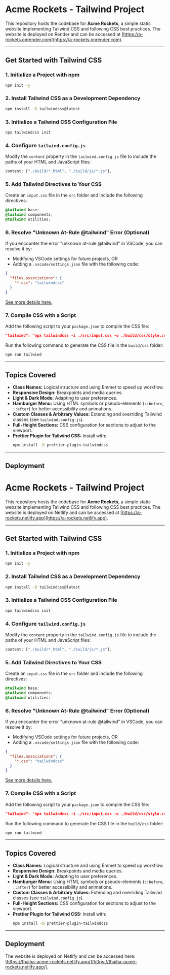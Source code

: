# Acme Rockets - Tailwind Project

This repository hosts the codebase for **Acme Rockets**, a simple static website implementing Tailwind CSS and following CSS best practices. The website is deployed on Render and can be accessed at [https://a-rockets.onrender.com](https://a-rockets.onrender.com).

---

## Get Started with Tailwind CSS

### 1. Initialize a Project with npm
```bash
npm init -y
```

### 2. Install Tailwind CSS as a Development Dependency
```bash
npm install -D tailwindcss@latest
```

### 3. Initialize a Tailwind CSS Configuration File
```bash
npx tailwindcss init
```

### 4. Configure `tailwind.config.js`
Modify the `content` property in the `tailwind.config.js` file to include the paths of your HTML and JavaScript files:
```javascript
content: ["./build/*.html", "./build/js/*.js"],
```

### 5. Add Tailwind Directives to Your CSS
Create an `input.css` file in the `src` folder and include the following directives:
```css
@tailwind base;
@tailwind components;
@tailwind utilities;
```

### 6. Resolve "Unknown At-Rule @tailwind" Error (Optional)
If you encounter the error "unknown at-rule @tailwind" in VSCode, you can resolve it by:
- Modifying VSCode settings for future projects, OR
- Adding a `.vscode/settings.json` file with the following code:

```json
{
  "files.associations": {
    "*.css": "tailwindcss"
  }
}
```
[See more details here.](https://stackoverflow.com/questions/65247279/unknown-at-rule-tailwind-cssunknownatrules)

### 7. Compile CSS with a Script
Add the following script to your `package.json` to compile the CSS file:
```json
"tailwind": "npx tailwindcss -i ./src/input.css -o ./build/css/style.css --watch"
```

Run the following command to generate the CSS file in the `build/css` folder:
```bash
npm run tailwind
```

---

## Topics Covered
- **Class Names:** Logical structure and using Emmet to speed up workflow.
- **Responsive Design:** Breakpoints and media queries.
- **Light & Dark Mode:** Adapting to user preferences.
- **Hamburger Menu:** Using HTML symbols or pseudo-elements (`::before`, `::after`) for better accessibility and animations.
- **Custom Classes & Arbitrary Values:** Extending and overriding Tailwind classes (see `tailwind.config.js`).
- **Full-Height Sections:** CSS configuration for sections to adjust to the viewport.
- **Prettier Plugin for Tailwind CSS:** Install with:
  ```bash
  npm install -D prettier-plugin-tailwindcss
  ```

---

## Deployment
# Acme Rockets - Tailwind Project

This repository hosts the codebase for **Acme Rockets**, a simple static website implementing Tailwind CSS and following CSS best practices. The website is deployed on Netlify and can be accessed at [https://a-rockets.netlify.app](https://a-rockets.netlify.app).

---

## Get Started with Tailwind CSS

### 1. Initialize a Project with npm
```bash
npm init -y
```

### 2. Install Tailwind CSS as a Development Dependency
```bash
npm install -D tailwindcss@latest
```

### 3. Initialize a Tailwind CSS Configuration File
```bash
npx tailwindcss init
```

### 4. Configure `tailwind.config.js`
Modify the `content` property in the `tailwind.config.js` file to include the paths of your HTML and JavaScript files:
```javascript
content: ["./build/*.html", "./build/js/*.js"],
```

### 5. Add Tailwind Directives to Your CSS
Create an `input.css` file in the `src` folder and include the following directives:
```css
@tailwind base;
@tailwind components;
@tailwind utilities;
```

### 6. Resolve "Unknown At-Rule @tailwind" Error (Optional)
If you encounter the error "unknown at-rule @tailwind" in VSCode, you can resolve it by:
- Modifying VSCode settings for future projects, OR
- Adding a `.vscode/settings.json` file with the following code:

```json
{
  "files.associations": {
    "*.css": "tailwindcss"
  }
}
```
[See more details here.](https://stackoverflow.com/questions/65247279/unknown-at-rule-tailwind-cssunknownatrules)

### 7. Compile CSS with a Script
Add the following script to your `package.json` to compile the CSS file:
```json
"tailwind": "npx tailwindcss -i ./src/input.css -o ./build/css/style.css --watch"
```

Run the following command to generate the CSS file in the `build/css` folder:
```bash
npm run tailwind
```

---

## Topics Covered
- **Class Names:** Logical structure and using Emmet to speed up workflow.
- **Responsive Design:** Breakpoints and media queries.
- **Light & Dark Mode:** Adapting to user preferences.
- **Hamburger Menu:** Using HTML symbols or pseudo-elements (`::before`, `::after`) for better accessibility and animations.
- **Custom Classes & Arbitrary Values:** Extending and overriding Tailwind classes (see `tailwind.config.js`).
- **Full-Height Sections:** CSS configuration for sections to adjust to the viewport.
- **Prettier Plugin for Tailwind CSS:** Install with:
  ```bash
  npm install -D prettier-plugin-tailwindcss
  ```

---

## Deployment
The website is deployed on Netlify and can be accessed here: [https://thaiha-acme-rockets.netlify.app/](https://thaiha-acme-rockets.netlify.app/).

